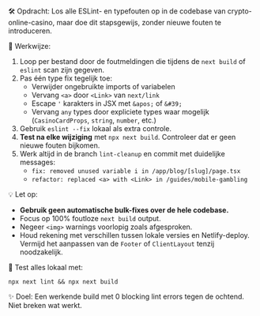 🛠️ Opdracht: Los alle ESLint- en typefouten op in de codebase van crypto-online-casino, maar doe dit stapsgewijs, zonder nieuwe fouten te introduceren.

🔁 Werkwijze:
1. Loop per bestand door de foutmeldingen die tijdens de `next build` of `eslint` scan zijn gegeven.
2. Pas één type fix tegelijk toe:
   - Verwijder ongebruikte imports of variabelen
   - Vervang `<a>` door `<Link>` van `next/link`
   - Escape `'` karakters in JSX met `&apos;` of `&#39;`
   - Vervang `any` types door expliciete types waar mogelijk (`CasinoCardProps`, `string`, `number`, etc.)
3. Gebruik `eslint --fix` lokaal als extra controle.
4. **Test na elke wijziging** met `npx next build`. Controleer dat er geen nieuwe fouten bijkomen.
5. Werk altijd in de branch `lint-cleanup` en commit met duidelijke messages:
   - `fix: removed unused variable i in /app/blog/[slug]/page.tsx`
   - `refactor: replaced <a> with <Link> in /guides/mobile-gambling`

💡 Let op:
- **Gebruik geen automatische bulk-fixes over de hele codebase.**
- Focus op 100% foutloze `next build` output.
- Negeer `<img>` warnings voorlopig zoals afgesproken.
- Houd rekening met verschillen tussen lokale versies en Netlify-deploy. Vermijd het aanpassen van de `Footer` of `ClientLayout` tenzij noodzakelijk.

🧪 Test alles lokaal met:
```
npx next lint && npx next build
```

✨ Doel: Een werkende build met 0 blocking lint errors tegen de ochtend. Niet breken wat werkt.
